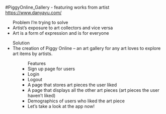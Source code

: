 #PiggyOnline_Gallery - featuring works from artist https://www.danyayu.com/
<ul>Problem I’m trying to solve
<li>Artist’s exposure to art collectors and vice versa</li>
<li>Art is a form of expression and is for everyone</li>
</ul>

<ul>Solution
<li>The creation of Piggy Online – an art gallery for any art loves to explore art items by artists.</li>
<ul>

<ul>Features
<li>Sign up page for users</li>
<li>Login</li>
<li>Logout</li>
<li>A page that stores art pieces the user liked</li>
<li>A page that displays all the other art pieces (art pieces the user haven’t liked)</li>
<li>Demographics of users who liked the art piece</li>
<li>Let’s take a look at the app now!</li>
</ul>

